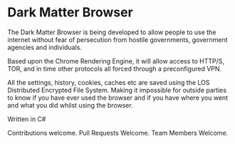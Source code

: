 # Dark Matter Browser

The Dark Matter Browser is being developed to allow people to use the internet without fear of persecution from hostile governments, government agencies and individuals.

Based upon the Chrome Rendering Engine, it will allow access to HTTP/S, TOR, and in time other protocols all forced through a preconfigured VPN.

All the settings, history, cookies, caches etc are saved using the LOS Distributed Encrypted File System. Making it impossible for outside parties to know if you have ever used the browser and if you have where you went and what you did whilst using the browser.

Written in C#

Contributions welcome.
Pull Requests Welcome.
Team Members Welcome.
